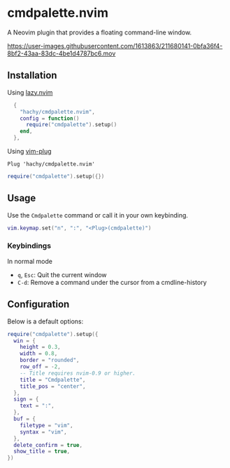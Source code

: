 # cmdpalette.nvim

A Neovim plugin that provides a floating command-line window.

https://user-images.githubusercontent.com/1613863/211680141-0bfa36f4-8bf2-43aa-83dc-4be1d4787bc6.mov

## Installation

Using [lazy.nvim](https://github.com/folke/lazy.nvim)

```lua
  {
    "hachy/cmdpalette.nvim",
    config = function()
      require("cmdpalette").setup()
    end,
  },
```

Using [vim-plug](https://github.com/junegunn/vim-plug)

```vim
Plug 'hachy/cmdpalette.nvim'
```

```lua
require("cmdpalette").setup({})
```

## Usage

Use the `Cmdpalette` command or call it in your own keybinding.

```lua
vim.keymap.set("n", ":", "<Plug>(cmdpalette)")
```

### Keybindings

In normal mode

- `q`, `Esc`: Quit the current window
- `C-d`: Remove a command under the cursor from a cmdline-history

## Configuration

Below is a default options:

```lua
require("cmdpalette").setup({
  win = {
    height = 0.3,
    width = 0.8,
    border = "rounded",
    row_off = -2,
    -- Title requires nvim-0.9 or higher.
    title = "Cmdpalette",
    title_pos = "center",
  },
  sign = {
    text = ":",
  },
  buf = {
    filetype = "vim",
    syntax = "vim",
  },
  delete_confirm = true,
  show_title = true,
})
```
